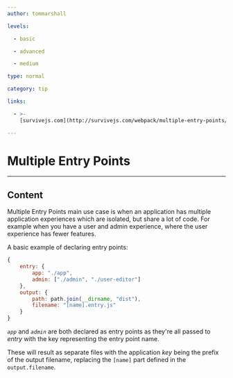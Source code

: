 ```yaml
---
author: tommarshall

levels:

  - basic

  - advanced

  - medium

type: normal

category: tip

links:

  - >-
    [survivejs.com](http://survivejs.com/webpack/multiple-entry-points/){website}

---
```

# Multiple Entry Points

---
## Content

Multiple Entry Points main use case is when an application has multiple application experiences which are isolated, but share a lot of code. For example when you have a user and admin experience, where the user experience has fewer features.

A basic example of declaring entry points: 
```javaScript
{
    entry: {
        app: "./app",
        admin: ["./admin", "./user-editor"]
    },
    output: {
        path: path.join(__dirname, "dist"),
        filename: "[name].entry.js"
    }
}
```
*`app`* and *`admin`* are both declared as entry points as they're all passed to *entry* with the key representing the entry point name.

These will result as separate files with the application _key_ being the prefix of the output filename, replacing the `[name]` part defined in the `output.filename`.